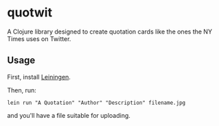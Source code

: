 # quotwit

A Clojure library designed to create quotation cards like the ones the NY Times uses on Twitter.

## Usage
First, install [Leiningen](http://leiningen.org/).

Then, run:

```shell
lein run "A Quotation" "Author" "Description" filename.jpg
```

and you'll have a file suitable for uploading.
